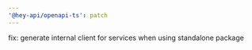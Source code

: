 ```yaml
---
'@hey-api/openapi-ts': patch
---
```


fix: generate internal client for services when using standalone package
